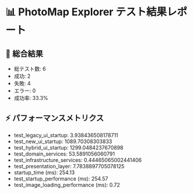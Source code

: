 
📊 PhotoMap Explorer テスト結果レポート
=====================================

🎯 総合結果
-----------
- 総テスト数: 6
- 成功: 2
- 失敗: 4
- エラー: 0
- 成功率: 33.3%

⚡ パフォーマンスメトリクス
------------------------
- test_legacy_ui_startup: 3.938436508178711
- test_new_ui_startup: 1089.70308303833
- test_hybrid_ui_startup: 1299.0484237670898
- test_domain_services: 53.5891056060791
- test_infrastructure_services: 0.44465065002441406
- test_presentation_layer: 7.7838897705078125
- startup_time (ms): 254.13
- test_startup_performance (ms): 254.57
- test_image_loading_performance (ms): 0.72
